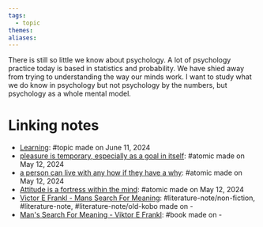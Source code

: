 ```yaml
---  
tags:  
  - topic  
themes:   
aliases:   
---  
```

There is still so little we know about psychology. A lot of psychology practice today is based in statistics and probability. We have shied away from trying to understanding the way our minds work. I want to study what we do know in psychology but not psychology by the numbers, but psychology as a whole mental model.  
# Linking notes  
- [Learning](./Learning.md): #topic made on June 11, 2024  
- [pleasure is temporary, especially as a goal in itself](./pleasure%20is%20temporary,%20especially%20as%20a%20goal%20in%20itself.md): #atomic made on May 12, 2024  
- [a person can live with any how if they have a why](./a%20person%20can%20live%20with%20any%20how%20if%20they%20have%20a%20why.md): #atomic made on May 12, 2024  
- [Attitude is a fortress within the mind](./Attitude%20is%20a%20fortress%20within%20the%20mind.md): #atomic made on May 12, 2024  
- [Victor E Frankl - Mans Search For Meaning](../../Literature%20notes/Victor%20E%20Frankl%20-%20Mans%20Search%20For%20Meaning.md): #literature-note/non-fiction, #literature-note, #literature-note/old-kobo made on \-  
- [Man's Search For Meaning - Viktor E Frankl](../Books/Man's%20Search%20For%20Meaning%20-%20Viktor%20E%20Frankl.md): #book made on \-  
